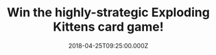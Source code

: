 ---
campaign-uuid: "c-e43fbd0f-7c92-439b-a0d3-fad3fd98d4ae"
type: "Competition"
category: "Entertainment"
date: "2018-04-25T09:25:00.000Z"
end-date: "2018-05-16T23:59:00.000Z"
disable-form: false
is_promoted: true
has_entry_page: true
title: "Win the highly-strategic Exploding Kittens card game!"
competition-description: "The most-backed project in Kickstarter history could be\
  \ coming home with you! NME is giving away one Exploding Kittens card game to one\
  \ lucky NME reader! <br />If this sound like the best family-friendly party game\
  \ to play, think no more and click on the link for a chance to win this fantastic\
  \ game!"
hero-header: "Win the highly-strategic Exploding Kittens card game!"
terms-confirmation: "N/A"
banner-img: "https://assets.expresslyapp.com/asset-3888e4ef-0104-496f-a81f-cd91b053c822.jpg"
logo-left-href: "http://www.nme.com/"
logo-left-image: "https://assets.expresslyapp.com/asset-4abe75b6-b586-4c6c-aaef-663bdb0f020b.jpg"
logo-left-title: "NME"
bg-image-hero: "https://assets.expresslyapp.com/asset-106e8e74-e289-43da-a11d-5a0658a3b0f8.jpg"
bg-image-first: "https://assets.expresslyapp.com/asset-a0432ac0-0c7b-439f-9f50-41d10c0b02ff.png"
bg-image-second: "https://assets.expresslyapp.com/asset-c7806e27-3ed0-46cb-874e-8d32aaf20a19.jpg"
section1-content: "<p>This kitty-powered version of Russian Roulette is so addictive!</p>\
  \ \r\n<p>Players draw cards until someone draws an Exploding Kitten, at which point\
  \ they explode, they are dead, and they are out of the game unless that player has\
  \ a defuse card, which can defuse the Kitten using things like laser pointers, belly\
  \ rubs, and catnip sandwiches. All of the other cards in the deck are used to move,\
  \ mitigate, or avoid the Exploding Kittens.</p>"
section2-content: "<p>This card game is all about kittens, explosions, laser beams\
  \ and sometimes goats! A must for a great night with friends! And now, thanks to\
  \ NME you could get your hands on one of the Exploding kittens card game!</p>\r\n\
  <p>What are you waiting for? Complete the draw below and get ready to beat your\
  \ opponent with the brand new Exploding kittens card game!</p>\r\n<p>Good luck!</p>"
entry-title: "Win the highly-strategic Exploding Kittens card game!"
entry-content: "<p>Enter the draw to win the game that raised more than $8.7 million\
  \ on Kickstarter! Exploding Kittens card game by completing the form below before\
  \ 23:59 on 16th May 2018.</p>"
has-winner: false
prize-description: "One Exploding Kittens card game."
---